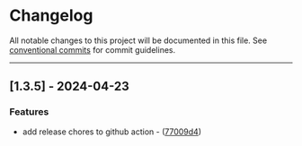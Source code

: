 # Changelog

All notable changes to this project will be documented in this file. See [conventional commits](https://www.conventionalcommits.org/) for commit guidelines.

---
## [1.3.5] - 2024-04-23

### Features

- add release chores to github action - ([77009d4](https://github.com/BoltzExchange/boltz-web-app/commit/77009d4f6ce1ac80d7b1a18614786e77daf70e17))

<!-- generated by git-cliff -->
